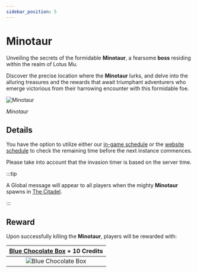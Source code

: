 ```yaml
---
sidebar_position: 5
---
```


# Minotaur

Unveiling the secrets of the formidable **Minotaur**, a fearsome **boss** residing within the realm of Lotus Mu.

Discover the precise location where the **Minotaur** lurks, and delve into the alluring treasures and the rewards that await triumphant adventurers who emerge victorious from their harrowing encounter with this formidable foe.

![Minotaur](/img/monsters/special/bosses/minotaur.jpg)

_Minotaur_

## Details

You have the option to utilize either our [in-game schedule](/client-features/schedule) or the [website schedule](https://lotusmu.org/schedule) to check the remaining time before the next instance commences.

Please take into account that the invasion timer is based on the server time.

:::tip

A Global message will appear to all players when the mighty **Minotaur** spawns in [The Citadel](/maps/the-citadel).

:::

## Reward

Upon successfully killing the **Minotaur**, players will be rewarded with:

| [Blue Chocolate Box](/items/item-bags/exc/blue-chocolate-box) + **10 Credits** |
| :----------------------------------------------------------------------------: |
|       ![Blue Chocolate Box](/img/items/item-bags/blue-chocolate-box.png)       |
